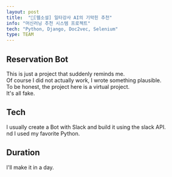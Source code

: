 ```yaml
---
layout: post
title:  "🤖[웹소설] 일타강사 AI의 기막힌 추천"
info: "머신러닝 추천 시스템 프로젝트"
tech: "Python, Django, Doc2vec, Selenium"
type: TEAM
---
```


## Reservation Bot 
This is just a project that suddenly reminds me.  
Of course I did not actually work, I wrote something plausible.  
To be honest, the project here is a virtual project.  
It's all fake.  


## Tech
I usually create a Bot with Slack and build it using the slack API.  
nd I used my favorite Python.  


## Duration
I'll make it in a day.  
